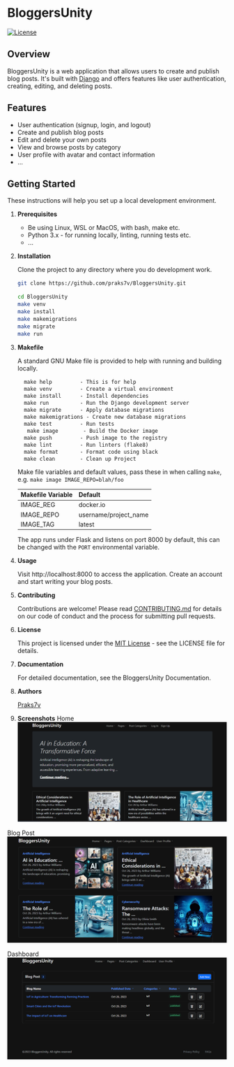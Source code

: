 # BloggersUnity

[![License](https://img.shields.io/badge/License-MIT-blue.svg)](LICENSE)

## Overview

BloggersUnity is a web application that allows users to create and publish blog posts. It's built with [Django](https://www.djangoproject.com/) 
and offers features like user authentication, creating, editing, and deleting posts.

## Features

- User authentication (signup, login, and logout)
- Create and publish blog posts
- Edit and delete your own posts
- View and browse posts by category
- User profile with avatar and contact information
- ...


## Getting Started

These instructions will help you set up a local development environment.

1. **Prerequisites**
   - Be using Linux, WSL or MacOS, with bash, make etc.
   - Python 3.x - for running locally, linting, running tests etc.
   - ...

2. **Installation**

   Clone the project to any directory where you do development work.
  
   ```bash
   git clone https://github.com/praks7v/BloggersUnity.git
   ```
   ```bash
   cd BloggersUnity
   make venv
   make install
   make makemigrations
   make migrate
   make run
   ```
3. **Makefile**

   A standard GNU Make file is provided to help with running and building locally.
   ```
     make help         - This is for help
     make venv         - Create a virtual environment
     make install      - Install dependencies
     make run          - Run the Django development server
     make migrate      - Apply database migrations
     make makemigrations - Create new database migrations
     make test         - Run tests
	  make image        - Build the Docker image
     make push         - Push image to the registry
     make lint         - Run linters (flake8)
     make format       - Format code using black
     make clean        - Clean up Project
   ```
   Make file variables and default values, pass these in when calling `make`, e.g. `make image IMAGE_REPO=blah/foo`

   | Makefile Variable | Default                |
   | ----------------- | ---------------------- |
   | IMAGE_REG         | docker<span>.</span>io |
   | IMAGE_REPO        | username/project_name  |
   | IMAGE_TAG         | latest                 |


   The app runs under Flask and listens on port 8000 by default, this can be changed with the `PORT` environmental variable.

5. **Usage**

   Visit http://localhost:8000 to access the application.
   Create an account and start writing your blog posts.

4. **Contributing**

   Contributions are welcome! Please read [CONTRIBUTING.md](CONTRIBUTING.md) for details on our code of conduct and the process for submitting pull requests.

5. **License**

   This project is licensed under the [MIT License](https://choosealicense.com/licenses/mit/) - see the LICENSE file for details.

6. **Documentation**

   For detailed documentation, see the BloggersUnity Documentation.

7. **Authors**
   
   [Praks7v](https://github.com/praks7v)


9. **Screenshots**
Home
![Home Page](docs/source/_static/home_bloggersUnity.png)

Blog Post
![Blog Post](docs/source/_static/blog_posts.png)

Dashboard
![Dashboard](docs/source/_static/dashborad_bloggersunity.png)
